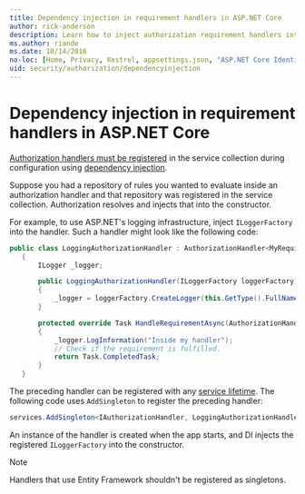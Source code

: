 ```yaml
---
title: Dependency injection in requirement handlers in ASP.NET Core
author: rick-anderson
description: Learn how to inject authorization requirement handlers into an ASP.NET Core app using dependency injection.
ms.author: riande
ms.date: 10/14/2016
no-loc: [Home, Privacy, Kestrel, appsettings.json, "ASP.NET Core Identity", cookie, Cookie, Blazor, "Blazor Server", "Blazor WebAssembly", "Identity", "Let's Encrypt", Razor, SignalR]
uid: security/authorization/dependencyinjection
---
```

# Dependency injection in requirement handlers in ASP.NET Core

<a name="security-authorization-di"></a>

[Authorization handlers must be registered](xref:security/authorization/policies#security-authorization-policies-based-handler-registration) in the service collection during configuration using [dependency injection](xref:fundamentals/dependency-injection).

Suppose you had a repository of rules you wanted to evaluate inside an authorization handler and that repository was registered in the service collection. Authorization resolves and injects that into the constructor.

For example, to use ASP.NET's logging infrastructure, inject `ILoggerFactory` into the handler. Such a handler might look like the following code:

```csharp
public class LoggingAuthorizationHandler : AuthorizationHandler<MyRequirement>
   {
       ILogger _logger;

       public LoggingAuthorizationHandler(ILoggerFactory loggerFactory)
       {
           _logger = loggerFactory.CreateLogger(this.GetType().FullName);
       }

       protected override Task HandleRequirementAsync(AuthorizationHandlerContext context, MyRequirement requirement)
       {
           _logger.LogInformation("Inside my handler");
           // Check if the requirement is fulfilled.
           return Task.CompletedTask;
       }
   }
   ```

The preceding handler can be registered with any [service lifetime](/dotnet/core/extensions/dependency-injection#service-lifetimes). The following code uses `AddSingleton` to register the preceding handler:

```csharp
services.AddSingleton<IAuthorizationHandler, LoggingAuthorizationHandler>();
```

An instance of the handler is created when the app starts, and DI injects the registered `ILoggerFactory` into the constructor.

> [!NOTE]
> Handlers that use Entity Framework shouldn't be registered as singletons.
